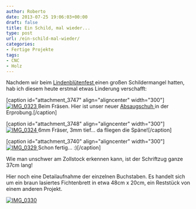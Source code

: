 ```yaml
---
author: Roberto
date: 2013-07-25 19:06:03+00:00
draft: false
title: Ein Schild, mal wieder...
type: post
url: /ein-schild-mal-wieder/
categories:
- Fertige Projekte
tags:
- CNC
- Holz
---
```


Nachdem wir beim [Lindenblütenfest ](/nachlese-zum-lindenblutenfest-2013-in-den-franckeschen-stiftungen/)einen großen Schildermangel hatten, hab ich diesem heute erstmal etwas Linderung verschafft:<!-- more -->

[caption id="attachment_3747" align="aligncenter" width="300"][![IMG_0323](/wp-content/uploads/2013/06/IMG_0323-300x199.jpg)
](/wp-content/uploads/2013/06/IMG_0323.jpg) Beim Fräsen. Hier ist unser neuer [Absaugschuh ](/eine-cnc-frasabsaugung/)in der Erprobung.[/caption]

[caption id="attachment_3748" align="aligncenter" width="300"][![IMG_0324](/wp-content/uploads/2013/06/IMG_0324-300x199.jpg)
](/wp-content/uploads/2013/06/IMG_0324.jpg) 6mm Fräser, 3mm tief... da fliegen die Späne![/caption]

[caption id="attachment_3740" align="aligncenter" width="300"][![IMG_0329](/wp-content/uploads/2013/06/IMG_0329-300x199.jpg)
](/wp-content/uploads/2013/06/IMG_0329.jpg) Schon fertig... :)[/caption]

Wie man unschwer am Zollstock erkennen kann, ist der Schriftzug ganze 37cm lang!

Hier noch eine Detailaufnahme der einzelnen Buchstaben. Es handelt sich um ein braun lasiertes Fichtenbrett in etwa 48cm x 20cm, ein Reststück von einem anderen Projekt.

[![IMG_0330](/wp-content/uploads/2013/06/IMG_0330-300x199.jpg)
](/wp-content/uploads/2013/06/IMG_0330.jpg)
